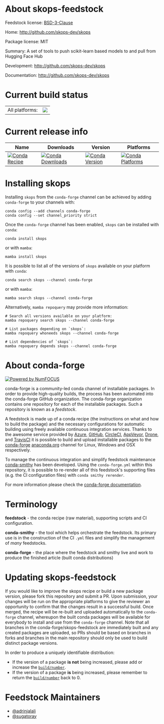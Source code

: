 About skops-feedstock
=====================

Feedstock license: [BSD-3-Clause](https://github.com/conda-forge/skops-feedstock/blob/main/LICENSE.txt)

Home: http://github.com/skops-dev/skops

Package license: MIT

Summary: A set of tools to push scikit-learn based models to and pull from Hugging Face Hub

Development: http://github.com/skops-dev/skops

Documentation: http://github.com/skops-dev/skops

Current build status
====================


<table><tr><td>All platforms:</td>
    <td>
      <a href="https://dev.azure.com/conda-forge/feedstock-builds/_build/latest?definitionId=17718&branchName=main">
        <img src="https://dev.azure.com/conda-forge/feedstock-builds/_apis/build/status/skops-feedstock?branchName=main">
      </a>
    </td>
  </tr>
</table>

Current release info
====================

| Name | Downloads | Version | Platforms |
| --- | --- | --- | --- |
| [![Conda Recipe](https://img.shields.io/badge/recipe-skops-green.svg)](https://anaconda.org/conda-forge/skops) | [![Conda Downloads](https://img.shields.io/conda/dn/conda-forge/skops.svg)](https://anaconda.org/conda-forge/skops) | [![Conda Version](https://img.shields.io/conda/vn/conda-forge/skops.svg)](https://anaconda.org/conda-forge/skops) | [![Conda Platforms](https://img.shields.io/conda/pn/conda-forge/skops.svg)](https://anaconda.org/conda-forge/skops) |

Installing skops
================

Installing `skops` from the `conda-forge` channel can be achieved by adding `conda-forge` to your channels with:

```
conda config --add channels conda-forge
conda config --set channel_priority strict
```

Once the `conda-forge` channel has been enabled, `skops` can be installed with `conda`:

```
conda install skops
```

or with `mamba`:

```
mamba install skops
```

It is possible to list all of the versions of `skops` available on your platform with `conda`:

```
conda search skops --channel conda-forge
```

or with `mamba`:

```
mamba search skops --channel conda-forge
```

Alternatively, `mamba repoquery` may provide more information:

```
# Search all versions available on your platform:
mamba repoquery search skops --channel conda-forge

# List packages depending on `skops`:
mamba repoquery whoneeds skops --channel conda-forge

# List dependencies of `skops`:
mamba repoquery depends skops --channel conda-forge
```


About conda-forge
=================

[![Powered by
NumFOCUS](https://img.shields.io/badge/powered%20by-NumFOCUS-orange.svg?style=flat&colorA=E1523D&colorB=007D8A)](https://numfocus.org)

conda-forge is a community-led conda channel of installable packages.
In order to provide high-quality builds, the process has been automated into the
conda-forge GitHub organization. The conda-forge organization contains one repository
for each of the installable packages. Such a repository is known as a *feedstock*.

A feedstock is made up of a conda recipe (the instructions on what and how to build
the package) and the necessary configurations for automatic building using freely
available continuous integration services. Thanks to the awesome service provided by
[Azure](https://azure.microsoft.com/en-us/services/devops/), [GitHub](https://github.com/),
[CircleCI](https://circleci.com/), [AppVeyor](https://www.appveyor.com/),
[Drone](https://cloud.drone.io/welcome), and [TravisCI](https://travis-ci.com/)
it is possible to build and upload installable packages to the
[conda-forge](https://anaconda.org/conda-forge) [anaconda.org](https://anaconda.org/)
channel for Linux, Windows and OSX respectively.

To manage the continuous integration and simplify feedstock maintenance
[conda-smithy](https://github.com/conda-forge/conda-smithy) has been developed.
Using the ``conda-forge.yml`` within this repository, it is possible to re-render all of
this feedstock's supporting files (e.g. the CI configuration files) with ``conda smithy rerender``.

For more information please check the [conda-forge documentation](https://conda-forge.org/docs/).

Terminology
===========

**feedstock** - the conda recipe (raw material), supporting scripts and CI configuration.

**conda-smithy** - the tool which helps orchestrate the feedstock.
                   Its primary use is in the construction of the CI ``.yml`` files
                   and simplify the management of *many* feedstocks.

**conda-forge** - the place where the feedstock and smithy live and work to
                  produce the finished article (built conda distributions)


Updating skops-feedstock
========================

If you would like to improve the skops recipe or build a new
package version, please fork this repository and submit a PR. Upon submission,
your changes will be run on the appropriate platforms to give the reviewer an
opportunity to confirm that the changes result in a successful build. Once
merged, the recipe will be re-built and uploaded automatically to the
`conda-forge` channel, whereupon the built conda packages will be available for
everybody to install and use from the `conda-forge` channel.
Note that all branches in the conda-forge/skops-feedstock are
immediately built and any created packages are uploaded, so PRs should be based
on branches in forks and branches in the main repository should only be used to
build distinct package versions.

In order to produce a uniquely identifiable distribution:
 * If the version of a package **is not** being increased, please add or increase
   the [``build/number``](https://docs.conda.io/projects/conda-build/en/latest/resources/define-metadata.html#build-number-and-string).
 * If the version of a package **is** being increased, please remember to return
   the [``build/number``](https://docs.conda.io/projects/conda-build/en/latest/resources/define-metadata.html#build-number-and-string)
   back to 0.

Feedstock Maintainers
=====================

* [@adrinjalali](https://github.com/adrinjalali/)
* [@sugatoray](https://github.com/sugatoray/)

